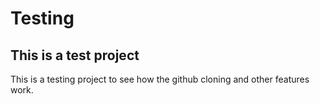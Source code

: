 # Testing

## This is a test project

This is a testing project to see how the github cloning and other features work.
